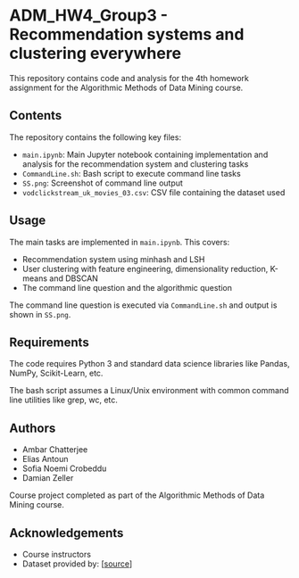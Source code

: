 # ADM_HW4_Group3 - Recommendation systems and clustering everywhere

This repository contains code and analysis for the 4th homework assignment for the Algorithmic Methods of Data Mining course. 

## Contents

The repository contains the following key files:

- `main.ipynb`: Main Jupyter notebook containing implementation and analysis for the recommendation system and clustering tasks
- `CommandLine.sh`: Bash script to execute command line tasks 
- `SS.png`: Screenshot of command line output
- `vodclickstream_uk_movies_03.csv`: CSV file containing the dataset used

## Usage

The main tasks are implemented in `main.ipynb`. This covers:

- Recommendation system using minhash and LSH
- User clustering with feature engineering, dimensionality reduction, K-means and DBSCAN
- The command line question and the algorithmic question

The command line question is executed via `CommandLine.sh` and output is shown in `SS.png`.

## Requirements

The code requires Python 3 and standard data science libraries like Pandas, NumPy, Scikit-Learn, etc. 

The bash script assumes a Linux/Unix environment with common command line utilities like grep, wc, etc.

## Authors

- Ambar Chatterjee
- Elias Antoun
- Sofia Noemi Crobeddu
- Damian Zeller

Course project completed as part of the Algorithmic Methods of Data Mining course.

## Acknowledgements

- Course instructors
- Dataset provided by: [[source](https://www.kaggle.com/datasets/vodclickstream/netflix-audience-behaviour-uk-movies)]
